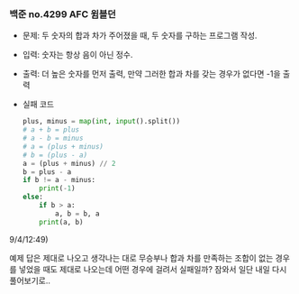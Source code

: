 ### 백준 no.4299 AFC 윔블던

- 문제: 두 숫자의 합과 차가 주어졌을 때, 두 숫자를 구하는 프로그램 작성.

- 입력: 숫자는 항상 음이 아닌 정수.

- 출력: 더 높은 숫자를 먼저 출력, 만약 그러한 합과 차를 갖는 경우가 없다면 -1을 출력



- 실패 코드
  
  ```python
  plus, minus = map(int, input().split())
  # a + b = plus
  # a - b = minus
  # a = (plus + minus)
  # b = (plus - a)
  a = (plus + minus) // 2
  b = plus - a
  if b != a - minus:
      print(-1)
  else:
      if b > a:
          a, b = b, a
      print(a, b)
  
  ```



9/4/12:49)

예제 답은 제대로 나오고 생각나는 대로 무승부나 합과 차를 만족하는 조합이 없는 경우를 넣었을 때도 제대로 나오는데 어떤 경우에 걸려서 실패일까? 잠와서 일단 내일 다시 풀어보기로..
